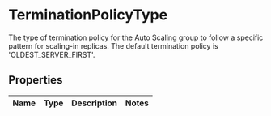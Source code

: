 # TerminationPolicyType

The type of termination policy for the Auto Scaling group to follow a specific pattern for scaling-in replicas. The default termination policy is 'OLDEST_SERVER_FIRST'.
## Properties
| Name | Type | Description | Notes |
| ------------ | ------------- | ------------- | ------------- |


